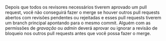 Depois que todos os revisores necessários tiverem aprovado um pull request, você não conseguirá fazer o merge se houver outros pull requests abertos com revisões pendentes ou rejeitadas e esses pull requests tiverem um branch principal apontando para o mesmo commit. Alguém com as permissões de *gravação* ou *admin* deverá aprovar ou ignorar a revisão de bloqueio nos outros pull requests antes que você possa fazer o merge.
